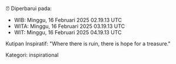⏰ Diperbarui pada:
- WIB: Minggu, 16 Februari 2025 02.19.13 UTC
- WITA: Minggu, 16 Februari 2025 03.19.13 UTC
- WIT: Minggu, 16 Februari 2025 04.19.13 UTC

Kutipan Inspiratif:
"Where there is ruin, there is hope for a treasure."


Kategori: inspirational

